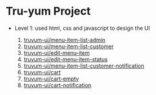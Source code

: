 # Tru-yum Project

* Level 1: used html, css and javascript to design the UI

  1. <a href="https://sandeepmaxpayne.github.io/truyum-ui/menu-item-list-admin.html">truyum-ui/menu-item-list-admin</a>
  2. <a href="https://sandeepmaxpayne.github.io/truyum-ui/menu-item-list-customer.html">truyum-ui/menu-item-list-customer</a>
  3. <a href="https://sandeepmaxpayne.github.io/truyum-ui/edit-menu-item.html">truyum-ui/edit-menu-item</a>
  4. <a href="https://sandeepmaxpayne.github.io/truyum-ui/edit-menu-item-status.html">truyum-ui/edit-menu-item-status</a>
  5. <a href="https://sandeepmaxpayne.github.io/truyum-ui/menu-item-list-customer-notification.html">truyum-ui/menu-item-list-customer-notification</a>
  6. <a href="https://sandeepmaxpayne.github.io/truyum-ui/cart.html">truyum-ui/cart</a>
  7. <a href="https://sandeepmaxpayne.github.io/truyum-ui/cart-empty.html">truyum-ui/cart-empty</a>
  8. <a href="https://sandeepmaxpayne.github.io/truyum-ui/cart-notification.html">truyum-ui/cart-notification</a>